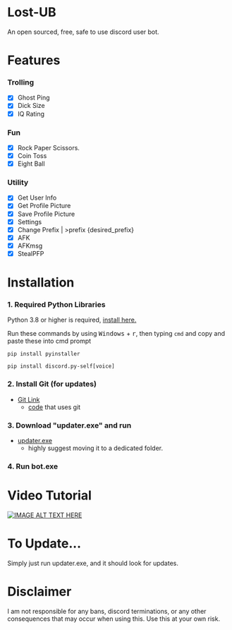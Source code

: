 # Lost-UB
 An open sourced, free, safe to use discord user bot.

# Features
### Trolling
- [x] Ghost Ping
- [x] Dick Size
- [x] IQ Rating

### Fun
- [x] Rock Paper Scissors.
- [x] Coin Toss
- [x] Eight Ball

### Utility
- [x] Get User Info
- [x] Get Profile Picture
- [x] Save Profile Picture
- [x] Settings
- [x] Change Prefix | >prefix {desired_prefix}
- [x] AFK
- [x] AFKmsg
- [x] StealPFP

# Installation
### 1. Required Python Libraries
Python 3.8 or higher is required, [install here.](https://www.python.org/)

Run these commands by using <kbd>Windows</kbd> + <kbd>r</kbd>, 
then typing `cmd` and copy and paste these into cmd prompt
```
pip install pyinstaller
```
```
pip install discord.py-self[voice]
```
### 2. Install Git (for updates)
- [Git Link](https://git-scm.com/downloads)
  - [code](https://github.com/L-o-s-t/Lost-UB/blob/main/updater.py) that uses git
### 3. Download "updater.exe" and run
- [updater.exe](https://github.com/L-o-s-t/Lost-UB/releases/download/v2.0/updater.exe)
  - highly suggest moving it to a dedicated folder.
### 4. Run bot.exe

# Video Tutorial
[![IMAGE ALT TEXT HERE](https://img.youtube.com/vi/Fmbia_6jrI0/0.jpg)](https://www.youtube.com/watch?v=Fmbia_6jrI0)

# To Update...
Simply just run updater.exe, and it should look for updates.

# Disclaimer
I am not responsible for any bans, discord terminations, or any other consequences that may occur when using this.
Use this at your own risk.
